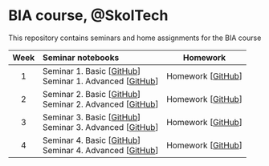 # BIA course, @SkolTech

This repository contains seminars and home assignments for the BIA course

| Week | Seminar notebooks | Homework |
|:------:|:----------|:----------:|
|1| Seminar 1. Basic [[GitHub](./S1_Deconvolution_and_microscopy/S1_Deconvolution_Pronina_basic.ipynb)] <br> Seminar 1. Advanced [[GitHub](./S1_Deconvolution_and_microscopy/S1_Deconvolution_Pronina_advanced.ipynb)]  | Homework [[GitHub](./Homework)]  |
|2| Seminar 2. Basic [[GitHub](./S2_Segmentation_and_Ultrasound/Ultrasound%20Nerve%20Segmentation.ipynb)] <br> Seminar 2. Advanced [[GitHub](./S2_Segmentation_and_Ultrasound/Adaptive_neural_layer.ipynb)]  | Homework [[GitHub](./Homework)]  |
|3| Seminar 3. Basic [[GitHub](./S3_Image_synthesis_GAN/S3_Image_synthesis_GAN_basic.ipynb)] <br> Seminar 3. Advanced [[GitHub](./S3_Image_synthesis_GAN/S3_Image_synthesis_GAN_advanced.ipynb)]  | Homework [[GitHub](./Homework)]  |
|4| Seminar 4. Basic [[GitHub](./S4_Image_reconstruction_and_MRI/S4_Image_reconstruction_and_MRI_basic.ipynb)] <br> Seminar 4. Advanced [[GitHub](./S4_Image_reconstruction_and_MRI/S4_Image_reconstruction_and_MRI_advanced.ipynb)]  | Homework [[GitHub](./Homework)]  |
